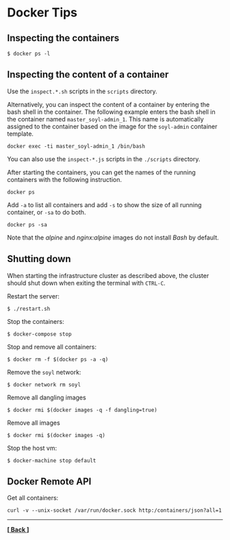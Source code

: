 # Docker Tips

## Inspecting the containers

```shell
$ docker ps -l
```

## Inspecting the content of a container

Use the `inspect.*.sh` scripts in the `scripts` directory.

Alternatively, you can inspect the content of a container by entering the bash shell in the container. The following example enters the bash shell in the container named `master_soyl-admin_1`. This name is automatically assigned to the container based on the image for the `soyl-admin` container template.

```shell
docker exec -ti master_soyl-admin_1 /bin/bash
```

You can also use the `inspect-*.js` scripts in the `./scripts` directory.

After starting the containers, you can get the names of the running containers with the following instruction.

```shell
docker ps
```

Add `-a` to list all containers and add `-s` to show the size of all running container, or `-sa` to do both.

```shell
docker ps -sa
```

Note that the _alpine_ and _nginx:alpine_ images do not install _Bash_ by default.


## Shutting down

When starting the infrastructure cluster as described above, the cluster should shut down when exiting the terminal with `CTRL-C`.

Restart the server:

	$ ./restart.sh

Stop the containers:

	$ docker-compose stop

Stop and remove all containers:

	$ docker rm -f $(docker ps -a -q)

Remove the `soyl` network:

	$ docker network rm soyl

Remove all dangling images

	$ docker rmi $(docker images -q -f dangling=true)

Remove all images

	$ docker rmi $(docker images -q)

Stop the host vm:

	$ docker-machine stop default


## Docker Remote API

Get all containers:
```
curl -v --unix-socket /var/run/docker.sock http:/containers/json?all=1
```








----
__[[ Back ](../../README.md)]__



[Docker Compose]: https://www.docker.com/products/docker-compose

